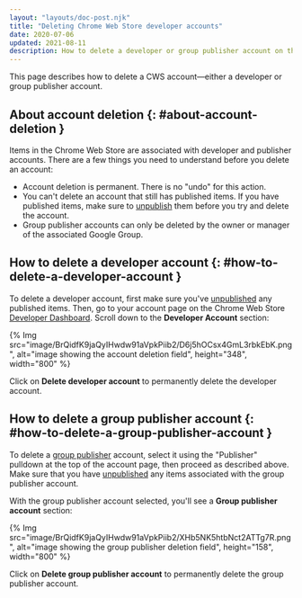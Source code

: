 ```yaml
---
layout: "layouts/doc-post.njk"
title: "Deleting Chrome Web Store developer accounts"
date: 2020-07-06
updated: 2021-08-11
description: How to delete a developer or group publisher account on the Chrome Web Store.
---
```


This page describes how to delete a CWS account—either a developer or group publisher account.

## About account deletion {: #about-account-deletion }

Items in the Chrome Web Store are associated with developer and publisher accounts. There are a few
things you need to understand before you delete an account:

- Account deletion is permanent. There is no "undo" for this action.
- You can't delete an account that still has published items. If you have published items, make sure
  to [unpublish][2] them before you try and delete the account.
- Group publisher accounts can only be deleted by the owner or manager of the associated Google
  Group.

## How to delete a developer account {: #how-to-delete-a-developer-account }

To delete a developer account, first make sure you've [unpublished][2] any published items. Then, go to
your account page on the Chrome Web Store [Developer Dashboard][1]. Scroll down to the **Developer
Account** section:

{% Img src="image/BrQidfK9jaQyIHwdw91aVpkPiib2/D6j5hOCsx4GmL3rbkEbK.png", alt="image showing the account deletion field", height="348", width="800" %}

Click on **Delete developer account** to permanently delete the developer account.

## How to delete a group publisher account {: #how-to-delete-a-group-publisher-account }

To delete a [group publisher][3] account, select it using the "Publisher" pulldown at the top of the
account page, then proceed as described above. Make sure that you have [unpublished][2] any items
associated with the group publisher account.

With the group publisher account selected, you'll see a **Group publisher account** section:

{% Img src="image/BrQidfK9jaQyIHwdw91aVpkPiib2/XHb5NK5htbNct2ATTg7R.png", alt="image showing the group publisher deletion field", height="158", width="800" %}

Click on **Delete group publisher account** to permanently delete the group publisher account.

[1]: https://chrome.google.com/webstore/devconsole
[2]: /docs/webstore/faq/#faq-listing-03
[3]: /docs/webstore/group-publishers/
